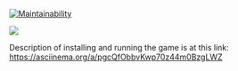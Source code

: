 [![Maintainability](https://api.codeclimate.com/v1/badges/a99a88d28ad37a79dbf6/maintainability)](https://codeclimate.com/github/codeclimate/codeclimate/maintainability)

![](https://github.com/ElenaSolovyeva/frontend-project-lvl1/workflows/Check%20with%20Eslint/badge.svg)

Description of installing and running the game is at this link:
 https://asciinema.org/a/pgcQfObbvKwp70z44m0BzgLWZ
